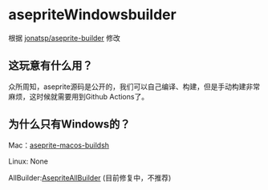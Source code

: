 # asepriteWindowsbuilder
根据 [jonatsp/aseprite-builder](https://github.com/jonatsp/aseprite-builder) 修改

## 这玩意有什么用？
众所周知，aseprite源码是公开的，我们可以自己编译、构建，但是手动构建非常麻烦，这时候就需要用到Github Actions了。

## 为什么只有Windows的？
Mac：[aseprite-macos-buildsh](https://github.com/haxpor/aseprite-macos-buildsh)

Linux: None

AllBuilder:[AsepriteAllBuilder](https://github.com/TexBlock/AsepriteAllBuilder) (目前修复中，不推荐)

